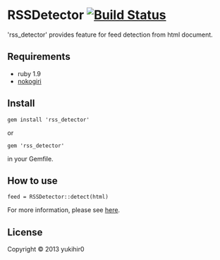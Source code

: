 # RSSDetector [![Build Status](https://travis-ci.org/yukihir0/rss_detector.png?branch=master)](https://travis-ci.org/yukihir0/rss_detector)

'rss_detector' provides feature for feed detection from html document.

## Requirements

- ruby 1.9
- [nokogiri](https://rubygems.org/gems/nokogiri)

## Install

```
gem install 'rss_detector'
```

or

```
gem 'rss_detector'
```

in your Gemfile.

## How to use

```
feed = RSSDetector::detect(html)
```

For more information, please see [here](https://github.com/yukihir0/rss_detector/blob/master/sample/sample.rb).

## License

Copyright &copy; 2013 yukihir0
